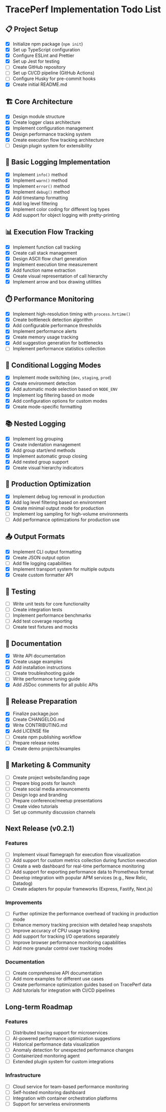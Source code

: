# TracePerf Implementation Todo List

## 📋 Project Setup
- [x] Initialize npm package (`npm init`)
- [x] Set up TypeScript configuration
- [x] Configure ESLint and Prettier
- [x] Set up Jest for testing
- [ ] Create GitHub repository
- [ ] Set up CI/CD pipeline (GitHub Actions)
- [ ] Configure Husky for pre-commit hooks
- [x] Create initial README.md

## 🏗️ Core Architecture
- [x] Design module structure
- [x] Create logger class architecture
- [x] Implement configuration management
- [x] Design performance tracking system
- [x] Create execution flow tracking architecture
- [ ] Design plugin system for extensibility

## 🔧 Basic Logging Implementation
- [x] Implement `info()` method
- [x] Implement `warn()` method
- [x] Implement `error()` method
- [x] Implement `debug()` method
- [x] Add timestamp formatting
- [x] Add log level filtering
- [x] Implement color coding for different log types
- [x] Add support for object logging with pretty-printing

## 📊 Execution Flow Tracking
- [x] Implement function call tracking
- [x] Create call stack management
- [x] Design ASCII flow chart generation
- [x] Implement execution time measurement
- [x] Add function name extraction
- [x] Create visual representation of call hierarchy
- [x] Implement arrow and box drawing utilities

## ⏱️ Performance Monitoring
- [x] Implement high-resolution timing with `process.hrtime()`
- [x] Create bottleneck detection algorithm
- [x] Add configurable performance thresholds
- [x] Implement performance alerts
- [x] Create memory usage tracking
- [x] Add suggestion generation for bottlenecks
- [ ] Implement performance statistics collection

## 🔀 Conditional Logging Modes
- [x] Implement mode switching (`dev`, `staging`, `prod`)
- [x] Create environment detection
- [x] Add automatic mode selection based on `NODE_ENV`
- [x] Implement log filtering based on mode
- [x] Add configuration options for custom modes
- [x] Create mode-specific formatting

## 📚 Nested Logging
- [x] Implement log grouping
- [x] Create indentation management
- [x] Add group start/end methods
- [x] Implement automatic group closing
- [x] Add nested group support
- [x] Create visual hierarchy indicators

## 🧹 Production Optimization
- [x] Implement debug log removal in production
- [x] Add log level filtering based on environment
- [x] Create minimal output mode for production
- [ ] Implement log sampling for high-volume environments
- [ ] Add performance optimizations for production use

## 📤 Output Formats
- [x] Implement CLI output formatting
- [x] Create JSON output option
- [ ] Add file logging capabilities
- [x] Implement transport system for multiple outputs
- [x] Create custom formatter API

## 🧪 Testing
- [ ] Write unit tests for core functionality
- [ ] Create integration tests
- [ ] Implement performance benchmarks
- [ ] Add test coverage reporting
- [ ] Create test fixtures and mocks

## 📖 Documentation
- [x] Write API documentation
- [x] Create usage examples
- [x] Add installation instructions
- [ ] Create troubleshooting guide
- [ ] Write performance tuning guide
- [x] Add JSDoc comments for all public APIs

## 🚀 Release Preparation
- [x] Finalize package.json
- [x] Create CHANGELOG.md
- [x] Write CONTRIBUTING.md
- [x] Add LICENSE file
- [ ] Create npm publishing workflow
- [ ] Prepare release notes
- [x] Create demo projects/examples

## 📣 Marketing & Community
- [ ] Create project website/landing page
- [ ] Prepare blog posts for launch
- [ ] Create social media announcements
- [ ] Design logo and branding
- [ ] Prepare conference/meetup presentations
- [ ] Create video tutorials
- [ ] Set up community discussion channels

## Next Release (v0.2.1)

### Features
- [ ] Implement visual flamegraph for execution flow visualization
- [ ] Add support for custom metrics collection during function execution
- [ ] Create a web dashboard for real-time performance monitoring
- [ ] Add support for exporting performance data to Prometheus format
- [ ] Develop integration with popular APM services (e.g., New Relic, Datadog)
- [ ] Create adapters for popular frameworks (Express, Fastify, Next.js)

### Improvements
- [ ] Further optimize the performance overhead of tracking in production mode
- [ ] Enhance memory tracking precision with detailed heap snapshots
- [ ] Improve accuracy of CPU usage tracking
- [ ] Add support for tracking I/O operations separately
- [ ] Improve browser performance monitoring capabilities
- [ ] Add more granular control over tracking modes

### Documentation
- [ ] Create comprehensive API documentation
- [ ] Add more examples for different use cases
- [ ] Create performance optimization guides based on TracePerf data
- [ ] Add tutorials for integration with CI/CD pipelines

## Long-term Roadmap

### Features
- [ ] Distributed tracing support for microservices
- [ ] AI-powered performance optimization suggestions
- [ ] Historical performance data visualization
- [ ] Anomaly detection for unexpected performance changes
- [ ] Containerized monitoring agent
- [ ] Extended plugin system for custom integrations

### Infrastructure
- [ ] Cloud service for team-based performance monitoring
- [ ] Self-hosted monitoring dashboard
- [ ] Integration with container orchestration platforms
- [ ] Support for serverless environments 